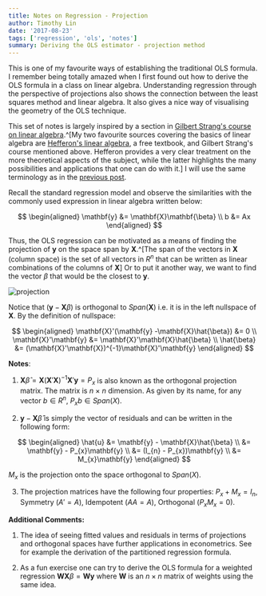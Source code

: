 ```yaml
---
title: Notes on Regression - Projection
author: Timothy Lin
date: '2017-08-23'
tags: ['regression', 'ols', 'notes']
summary: Deriving the OLS estimator - projection method
---
```


This is one of my favourite ways of establishing the traditional OLS formula. I remember being totally amazed when I first found out how to derive the OLS formula in a class on linear algebra. Understanding regression through the perspective of projections also shows the connection between the least squares method and linear algebra. It also gives a nice way of visualising the geometry of the OLS technique.

This set of notes is largely inspired by a section in [Gilbert Strang's course on linear algebra](https://ocw.mit.edu/courses/mathematics/18-06-linear-algebra-spring-2010/index.htm).^[My two favourite sources covering the basics of linear algebra are [Hefferon's linear algebra](http://joshua.smcvt.edu/linearalgebra/), a free textbook, and Gilbert Strang's course mentioned above. Hefferon provides a very clear treatment on the more theoretical aspects of the subject, while the latter highlights the many possibilities and applications that one can do with it.] I will use the same terminology as in the [previous post](/blog/notes-on-regression-ols/).

Recall the standard regression model and observe the similarities with the commonly used expression in linear algebra written below:

$$
\begin{aligned}
\mathbf{y} &= \mathbf{X}\mathbf{\beta} \\
b &= Ax
\end{aligned}
$$

Thus, the OLS regression can be motivated as a means of finding the projection of $\mathbf{y}$ on the space span by $\mathbf{X}$.^[The span of the vectors in $\mathbf{X}$ (column space) is the set of all vectors in $R^{n}$ that can be written as linear combinations of the columns of $\mathbf{X}$] Or to put it another way, we want to find the vector $\beta$ that would be the closest to $\mathbf{y}$.

![projection](/static/img/projection_reg.png)

Notice that $(\mathbf{y} - \mathbf{X}\beta)$ is orthogonal to $Span (\mathbf{X})$ i.e. it is in the left nullspace of $\mathbf{X}$. By the definition of nullspace:

$$
\begin{aligned}
\mathbf{X}'(\mathbf{y} -\mathbf{X}\hat{\beta}) &= 0 \\
\mathbf{X}'\mathbf{y} &= \mathbf{X}'\mathbf{X}\hat{\beta} \\
\hat{\beta} &= (\mathbf{X}'\mathbf{X})^{-1}\mathbf{X}'\mathbf{y}
\end{aligned}
$$

**Notes**:

1. $\mathbf{X}\hat{\beta} = \mathbf{X}(\mathbf{X}'\mathbf{X})^{-1}\mathbf{X}'\mathbf{y} = P_{x}$ is also known as the orthogonal projection matrix. The matrix is $n~\times~n$ dimension. As given by its name, for any vector $b \in R^{n}$, $P_{x}b \in Span(X)$.

2. $\mathbf{y} - \mathbf{X}\hat{\beta}$ is simply the vector of residuals and can be written in the following form:

$$
\begin{aligned}
\hat{u} &= \mathbf{y} - \mathbf{X}\hat{\beta} \\
&= \mathbf{y} - P_{x}\mathbf{y} \\
&= (I_{n} - P_{x})\mathbf{y} \\
&= M_{x}\mathbf{y}
\end{aligned}
$$

$M_{x}$ is the projection onto the space orthogonal to $Span(X)$.

3. The projection matrices have the following four properties: $P_{x} + M_{x} = I_{n}$, Symmetry ($A'=A$), Idempotent ($AA=A$), Orthogonal ($P_{x}M_{x} = 0$).

**Additional Comments:**

1. The idea of seeing fitted values and residuals in terms of projections and orthogonal spaces have further applications in econometrics. See for example the derivation of the partitioned regression formula.

2. As a fun exercise one can try to derive the OLS formula for a weighted regression $\mathbf{W}\mathbf{X}\beta = \mathbf{W}\mathbf{y}$ where $\mathbf{W}$ is an $n \times n$ matrix of weights using the same idea.
